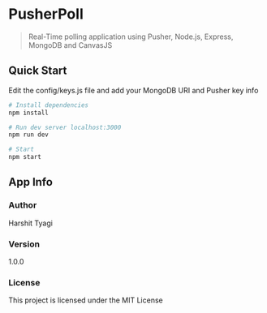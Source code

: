 # PusherPoll

> Real-Time polling application using Pusher, Node.js, Express, MongoDB and CanvasJS

## Quick Start

Edit the config/keys.js file and add your MongoDB URI and Pusher key info

```bash
# Install dependencies
npm install

# Run dev server localhost:3000
npm run dev

# Start
npm start
```

## App Info

### Author

Harshit Tyagi

### Version

1.0.0

### License

This project is licensed under the MIT License

